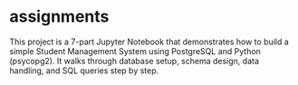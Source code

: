 # assignments
This project is a 7-part Jupyter Notebook that demonstrates how to build a simple Student Management System using PostgreSQL and Python (psycopg2). It walks through database setup, schema design, data handling, and SQL queries step by step.
